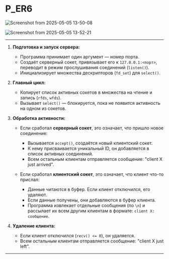 # P_ER6

![Screenshot from 2025-05-05 13-50-08](https://github.com/user-attachments/assets/ac3ac337-ec65-4df3-9d5e-1246c2ad10b1)


![Screenshot from 2025-05-05 13-52-21](https://github.com/user-attachments/assets/310795e0-2f45-4265-a8c3-f983c6d2523b)


---

1. **Подготовка и запуск сервера:**

   * Программа принимает один аргумент — номер порта.
   * Создаёт серверный сокет, привязывает его к `127.0.0.1:<порт>`, переводит в режим прослушивания соединений (`listen()`).
   * Инициализирует множества дескрипторов (`fd_set`) для `select()`.

2. **Главный цикл:**

   * Копирует список активных сокетов в множества на чтение и запись (`rfds`, `wfds`).
   * Вызывает `select()` — блокируется, пока не появится активность на одном из сокетов.

3. **Обработка активности:**

   * Если сработал **серверный сокет**, это означает, что пришло новое соединение:

     * Вызывается `accept()`, создаётся новый клиентский сокет.
     * К нему присваивается уникальный ID, он добавляется в список активных соединений.
     * Всем остальным клиентам отправляется сообщение: "client X just arrived".

   * Если сработал **клиентский сокет**, это означает, что клиент что-то прислал:

     * Данные читаются в буфер. Если клиент отключился, его удаляют.
     * Если данные получены, они добавляются в буфер клиента.
     * Программа извлекает отдельные сообщения (по `\n`) и рассылает их всем другим клиентам в формате:
       `client X: сообщение`.

4. **Удаление клиента:**

   * Если клиент отключился (`recv() <= 0`), он удаляется.
   * Всем остальным клиентам отправляется сообщение: "client X just left".

---


